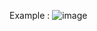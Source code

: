 Example :
![image](https://github.com/space-stronaut/springbootpagination/assets/73295197/d1af931d-9021-46c7-866d-33a1107531ba)
